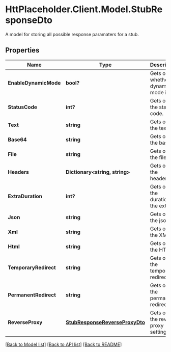 # HttPlaceholder.Client.Model.StubResponseDto
A model for storing all possible response paramaters for a stub.
## Properties

Name | Type | Description | Notes
------------ | ------------- | ------------- | -------------
**EnableDynamicMode** | **bool?** | Gets or sets whether dynamic mode is on. | [optional] 
**StatusCode** | **int?** | Gets or sets the status code. | [optional] 
**Text** | **string** | Gets or sets the text. | [optional] 
**Base64** | **string** | Gets or sets the base64. | [optional] 
**File** | **string** | Gets or sets the file. | [optional] 
**Headers** | **Dictionary&lt;string, string&gt;** | Gets or sets the headers. | [optional] 
**ExtraDuration** | **int?** | Gets or sets the duration of the extra. | [optional] 
**Json** | **string** | Gets or sets the json. | [optional] 
**Xml** | **string** | Gets or sets the XML. | [optional] 
**Html** | **string** | Gets or sets the HTML. | [optional] 
**TemporaryRedirect** | **string** | Gets or sets the temporary redirect. | [optional] 
**PermanentRedirect** | **string** | Gets or sets the permanent redirect. | [optional] 
**ReverseProxy** | [**StubResponseReverseProxyDto**](StubResponseReverseProxyDto.md) | Gets or sets the reverse proxy settings. | [optional] 

[[Back to Model list]](../README.md#documentation-for-models) [[Back to API list]](../README.md#documentation-for-api-endpoints) [[Back to README]](../README.md)

